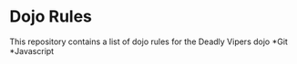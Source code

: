 Dojo Rules
==========

This repository contains a list of dojo rules for the Deadly Vipers dojo
*Git
*Javascript

